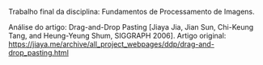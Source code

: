 Trabalho final da disciplina:
Fundamentos de Processamento de Imagens.

Análise do artigo:
Drag-and-Drop Pasting [Jiaya Jia, Jian Sun, Chi-Keung Tang, and Heung-Yeung Shum, SIGGRAPH 2006].
Artigo original: https://jiaya.me/archive/all_project_webpages/ddp/drag-and-drop_pasting.html
